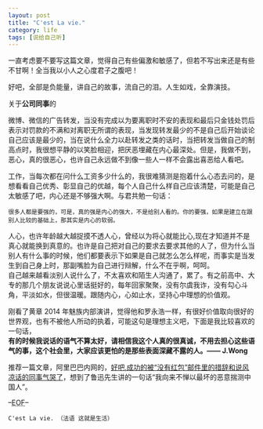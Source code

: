 ```yaml
---
layout: post
title: "C'est La vie."
category: life
tags: [说给自己听]
---
```


一直考虑要不要写这篇文章，觉得自己有些偏激和敏感了，但若不写出来还是有些不甘啊！全当我以小人之心度君子之腹吧！


好吧，全部是负能量，讲自己的故事，流自己的泪。人生如戏，全靠演技。

<!--break-->

关于**公司同事**的  

微博、微信的广告转发，当没有完成以为要离职时不安的表现和最后只金钱处罚后表示对罚款的不满和对离职无所谓的表现，当发现转发最少的不是自己后开始谈论自己应该是最少的，当在说什么全力以赴转发之类的话时，当把转发当做自己的制高点时，我很想平静的以笑脸相迎，把厌恶埋藏在内心最深处。但是，我做不到，恶心，真的很恶心，也许自己永远做不到像一些人一样不会露出喜恶给人看吧。


工作，当每次都在问什么工资多少什么的，我很难猜测是抱着什么心态去问的，是想看看自己优秀、彰显自己的优越，每个人自己什么样自己应该清楚，可能是自己太敏感了吧，内心还是不够强大啊。与君共勉一句话：

	很多人都是要强的，可是，真的强是内心的强大，不是给别人看的。你的要强，如果是建立在跟别人比较的基础上，那其实是内心的软弱。

人心，也许年龄越大越捉摸不透人心，曾经以为将心就能比心,现在才知道并不是真心就能换到真意的。也许是自己把对自己的要求去要求其他的人了，但为什么当别人有什么事的时候，他们都要表示下如果是自己就怎么怎么样呢，而事实是当发生到自己身上时，那副嘴脸为自己进行辩解，什么不在乎啊，呵呵。  
自己越来越看淡别人说什么了，不太喜欢和陌生人沟通了，累了。有之前高中、大专的那几个朋友说说心里话挺好的，每年回家聚聚，没有尔虞我诈，没有勾心斗角，平淡如水，但很温暖。跟随内心，心如止水，坚持心中理想的价值观。


刚看了黄章 2014 年魅族内部演讲，觉得他和罗永浩一样，有很好价值取向很好的世界观，也有不被他人所动的执着，可能这句是理想主义吧，下面是我比较喜欢的一句话，  
**有的时候我说话的语气不算太好，请相信我这个人真的很真诚，不用去担心这些语气的事，这个社会里，大家应该更怕的是那些表面深藏不露的人。—— J.Wong**


推荐一篇文章，阿里巴巴内网的，[好吧,成功的被“没有红包”邮件里的措辞和说风凉话的同事气哭了](http://c.blog.sina.com.cn/profile.php?blogid=61d60bb289000uan)，想到了鲁迅先生讲的一句话“我向来不惮以最坏的恶意揣测中国人”。


–<abbr title="End of file">EOF</abbr>–


	C'est La vie. （法语 这就是生活）

